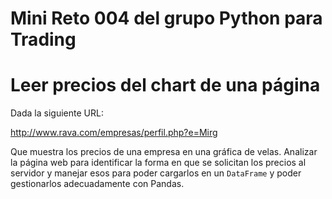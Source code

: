 # Mini Reto 004 del grupo Python para Trading

# Leer precios del chart de una página

Dada la siguiente URL:

http://www.rava.com/empresas/perfil.php?e=Mirg

Que muestra los precios de una empresa en una gráfica de velas. Analizar la página web para identificar la forma en que se solicitan los precios al servidor y manejar esos para poder cargarlos en un `DataFrame` y poder gestionarlos adecuadamente con Pandas. 
